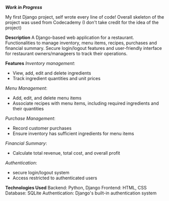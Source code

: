 ***Work in Progress***

My first Django project, self wrote every line of code! Overall skeleton of the project was used from Codecademy (I don't take credit for the idea of the project)

**Description**
A Django-based web application for a restaurant.  Functionalities to manage inventory, menu items, recipes, purchases and financial summary.
Secure login/logout features and user-friendly interface for restaurant owners/manageers to track their operations.

**Features**
*Inventory management*:
- View, add, edit and delete ingredients
- Track ingredient quantities and unit prices

*Menu Management*:
- Add, edit, and delete menu items
- Associate recipes with menu items, including required ingredients and their quantities

*Purchase Management*:
- Record customer purchases
- Ensure inventory has sufficient ingredients for menu items

*Financial Summary*:
- Calculate total revenue, total cost, and overall profit

*Authentication*:
- secure login/logout system
- Access restricted to authenticated users

**Technologies Used**
Backend: Python, Django
Frontend: HTML, CSS
Database: SQLite
Authentication: Django's built-in authentication system
